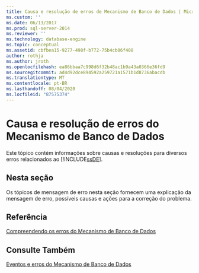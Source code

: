 ```yaml
---
title: Causa e resolução de erros de Mecanismo de Banco de Dados | Microsoft Docs
ms.custom: ''
ms.date: 06/13/2017
ms.prod: sql-server-2014
ms.reviewer: ''
ms.technology: database-engine
ms.topic: conceptual
ms.assetid: cbfbea15-9277-498f-b772-75b4cb06f408
author: rothja
ms.author: jroth
ms.openlocfilehash: ea86bbaa7c998d6f32b48ac1b9a43a0366e36fd9
ms.sourcegitcommit: ad4d92dce894592a259721a1571b1d8736abacdb
ms.translationtype: MT
ms.contentlocale: pt-BR
ms.lasthandoff: 08/04/2020
ms.locfileid: "87575374"
---
```

# <a name="cause-and-resolution-of-database-engine-errors"></a>Causa e resolução de erros do Mecanismo de Banco de Dados
  Este tópico contém informações sobre causas e resoluções para diversos erros relacionados ao [!INCLUDE[ssDE](../includes/ssde-md.md)].  
  
## <a name="in-this-section"></a>Nesta seção  
 Os tópicos de mensagem de erro nesta seção fornecem uma explicação da mensagem de erro, possíveis causas e ações para a correção do problema.  
  
## <a name="reference"></a>Referência  
 [Compreendendo os erros do Mecanismo de Banco de Dados](../relational-databases/native-client-ole-db-errors/errors.md)  
  
## <a name="see-also"></a>Consulte Também  
 [Eventos e erros do Mecanismo de Banco de Dados](../relational-databases/errors-events/database-engine-events-and-errors.md)  
  
  
